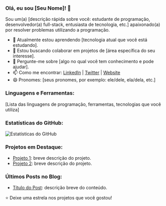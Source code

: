 ### Olá, eu sou [Seu Nome]! 👋

Sou um(a) [descrição rápida sobre você: estudante de programação, desenvolvedor(a) full-stack, entusiasta de tecnologia, etc.] apaixonado(a) por resolver problemas utilizando a programação.

- 🌱 Atualmente estou aprendendo [tecnologia atual que você está estudando].
- 💼 Estou buscando colaborar em projetos de [área específica do seu interesse].
- 💬 Pergunte-me sobre [algo no qual você tem conhecimento e pode ajudar].
- 📫 Como me encontrar: [LinkedIn](seu_linkedin) | [Twitter](seu_twitter) | [Website](seu_website)
- 😄 Pronomes: [seus pronomes, por exemplo: ele/dele, ela/dela, etc.]

### Linguagens e Ferramentas:

[Lista das linguagens de programação, ferramentas, tecnologias que você utiliza]

### Estatísticas do GitHub:

![Estatísticas do GitHub](https://github-readme-stats.vercel.app/api?username=seu_usuario&show_icons=true)

### Projetos em Destaque:

- [Projeto 1](link_projeto1): breve descrição do projeto.
- [Projeto 2](link_projeto2): breve descrição do projeto.

### Últimos Posts no Blog:

- [Título do Post](link_post): descrição breve do conteúdo.

⭐️ Deixe uma estrela nos projetos que você gostou!

